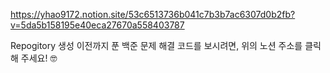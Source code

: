 https://yhao9172.notion.site/53c6513736b041c7b3b7ac6307d0b2fb?v=5da5b158195e40eca27670a558403787

Repogitory 생성 이전까지 푼 백준 문제 해결 코드를 보시려면, 위의 노션 주소를 클릭해 주세요! 🤓

